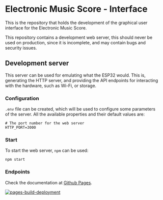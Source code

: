# Electronic Music Score - Interface

This is the repository that holds the development of the graphical user interface for the Electronic Music Score.

This repository contains a development web server, this should never be used on production, since it is incomplete, and
may contain bugs and security issues.

## Development server

This server can be used for emulating what the ESP32 would. This is, generating the HTTP server, and providing the API
endpoints for interacting with the hardware, such as Wi-Fi, or storage.

### Configuration

`.env` file can be created, which will be used to configure some parameters of the server. All the available properties
and their default values are:

```dotenv
# The port number for the web server
HTTP_PORT=3000
```

### Start

To start the web server, `npm` can be used:

```shell
npm start
```

### Endpoints

Check the documentation at [Github Pages](https://electronicmusicscore.github.io/Interface).

[![pages-build-deployment](https://github.com/ElectronicMusicScore/Interface/actions/workflows/pages/pages-build-deployment/badge.svg)](https://github.com/ElectronicMusicScore/Interface/actions/workflows/pages/pages-build-deployment)
